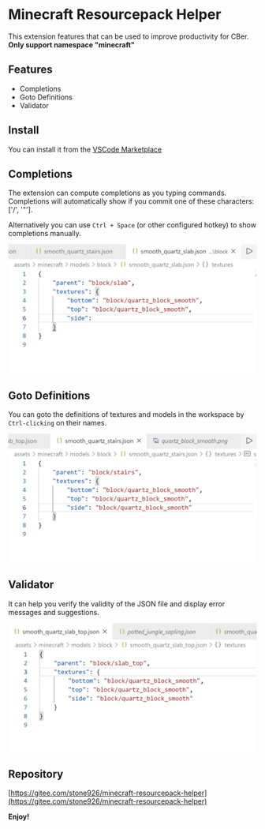 # Minecraft Resourcepack Helper

This extension features that can be used to improve productivity for CBer.
**Only support namespace "minecraft"**

## Features

- Completions
- Goto Definitions
- Validator

## Install

You can install it from the [VSCode Marketplace](https://marketplace.visualstudio.com/items?itemName=stone926.minecraft-resourcepack-helper)

## Completions

The extension can compute completions as you typing commands. Completions will automatically show if you commit one of these characters: ['/', '"'].

Alternatively you can use `Ctrl + Space` (or other configured hotkey) to show completions manually.

![completion](./assets/completion.gif)

## Goto Definitions

You can goto the definitions of textures and models in the workspace by `Ctrl-clicking` on their names.

![definition](./assets/definition.gif)

## Validator

It can help you verify the validity of the JSON file and display error messages and suggestions.

![validitor](./assets/validitor.gif)

## Repository
[https://gitee.com/stone926/minecraft-resourcepack-helper](https://gitee.com/stone926/minecraft-resourcepack-helper)

**Enjoy!**